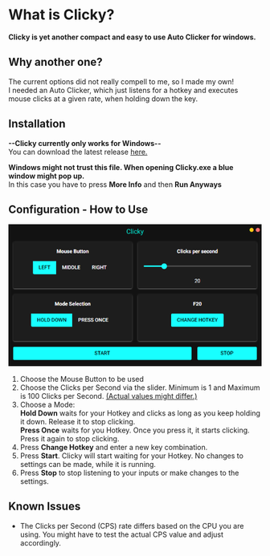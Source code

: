 # What is Clicky?
**Clicky is yet another compact and easy to use Auto Clicker for windows.**

## Why another one?
The current options did not really compell to me, so I made my own!\
I needed an Auto Clicker, which just listens for a hotkey and executes mouse clicks at a given rate, when holding down the key.

## Installation
**--Clicky currently only works for Windows--**\
You can download the latest release [here.](https://github.com/Lennywinks/Clicky/releases/download/latest/Clicky.exe)

**Windows might not trust this file. When opening Clicky.exe a blue window might pop up.**\
In this case you have to press **More Info** and then **Run Anyways**

## Configuration - How to Use
![Clicky Screenshot](https://github.com/Lennywinks/Clicky/blob/main/img/clicky_screenshot.png?raw=True)
1. Choose the Mouse Button to be used
2. Choose the Clicks per Second via the slider. Minimum is 1 and Maximum is 100 Clicks per Second. [(Actual values might differ.)](#known-issues)
3. Choose a Mode:\
   **Hold Down** waits for your Hotkey and clicks as long as you keep holding it down. Release it to stop clicking.\
   **Press Once** waits for you Hotkey. Once you press it, it starts clicking. Press it again to stop clicking.
4. Press **Change Hotkey** and enter a new key combination.
5. Press **Start**. Clicky will start waiting for your Hotkey. No changes to settings can be made, while it is running.
6. Press **Stop** to stop listening to your inputs or make changes to the settings.
   
## Known Issues
- The Clicks per Second (CPS) rate differs based on the CPU you are using. You might have to test the actual CPS value and adjust accordingly.
